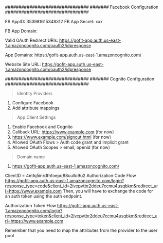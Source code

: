 ###############################
####### Facebook Configuration
###############################

FB AppID: 353981615348312
FB App Secret: xxx

FB App Domain:

Valid OAuth Redirect URIs:
https://gofit-app.auth.us-east-1.amazoncognito.com/oauth2/idpresponse

App Domains:
https://gofit-app.auth.us-east-1.amazoncognito.com/

Website Site URL:
https://gofit-app.auth.us-east-1.amazoncognito.com/oauth2/idpresponse

###############################
####### Cognito Configuration
###############################

> Identity Providers
1. Configure Facebook
2. Add attribute mappings

> App Client Settings
1. Enable Facebook and Cognito
2. Callback URL: https://www.example.com (for now)
3. https://www.example.com/signout.html (for now)
4. Allowed OAuth Flows  > Auth code grant and Implicit grant 
5. Allowed OAuth Scopes > email, openid (for now)

> Domain name
1. https://gofit-app.auth.us-east-1.amazoncognito.com/


ClientID = 4mfq5inrdfhfoepq88uullo9u2
Authorization Code Flow
https://gofit-app.auth.us-east-1.amazoncognito.com/login?response_type=code&client_id=2ivcpvtbr2ddeu7ccmu4usqbkm&redirect_uri=https://www.example.com
Then, you will have to exchange the code for an auth token using the auth endpoint.

Authorization Token Flow
https://gofit-app.auth.us-east-1.amazoncognito.com/login?response_type=token&client_id=2ivcpvtbr2ddeu7ccmu4usqbkm&redirect_uri=https://www.example.com

Remember that you need to map the attributes from the provider to the user pool
